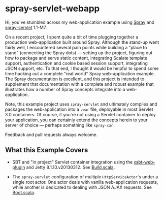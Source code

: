 # spray-servlet-webapp

Hi, you've stumbled across my web-application example using <a href="http://spray.io">Spray</a> and <a href="http://spray.io/documentation/spray-servlet/">spray-servlet</a> 1.1-M7.

On a recent project, I spent quite a bit of time plugging together a production web-application built around Spray.  Although the stand-up went fairly well, I encountered several pain points while building a "place to stand" (connecting the Spray dots) &mdash; setting up the project, figuring out how to package and serve static content, integrating Scalate template support, authentication and cookie based session support, integrating JSON support, etc.  To that end, I thought it would be helpful to spend some time hacking out a complete "real world" Spray web-application example.  The Spray documentation is excellent, and this project is intended to supplement that documentation with a complete and robust example that illustrates how a number of Spray concepts integrate into a web-application.

Note, this example project uses `spray-servlet` and ultimately compiles and packages the web-application into a `.war` file, deployable in most Servlet 3.0 containers.  Of course, if you're not using a Servlet container to deploy your application, you can certainly extend the concepts herein to your server of choice &mdash; perhaps something like `spray-can`.

Feedback and pull requests always welcome.

## What this Example Covers

* SBT and "in project" Servlet container integration using the <a href="https://github.com/JamesEarlDouglas/xsbt-web-plugin">xsbt-web-plugin</a> and Jetty 8.1.10.v20130312.  See <a href="https://github.com/markkolich/spray-servlet-webapp/blob/master/project/Build.scala">Build.scala</a>.

* The `spray-servlet` configuration of multiple `HttpServiceActor`'s under a single root actor. One actor deals with vanilla web-application requests, while another is dedicated to dealing with JSON AJAX requests. See <a href="https://github.com/markkolich/spray-servlet-webapp/blob/master/src/main/scala/com/kolich/spray/Boot.scala">Boot.scala</a>.

